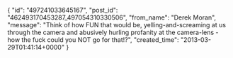  {
   "id": "497241033645167",
   "post_id": "462493170453287_497054310330506",
   "from_name": "Derek Moran",
   "message": "Think of how FUN that would be, yelling-and-screaming at us through the camera and abusively hurling profanity at the camera-lens - how the fuck could you NOT go for that!?",
   "created_time": "2013-03-29T01:41:14+0000"
 }

